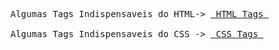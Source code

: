 <pre>
Algumas Tags Indispensaveis do HTML-> <a href="https://github.com/gladsonsimoes/HTML-CSS_pratice/blob/main/HTML-help/Tags_HTML-HELP.md"> HTML Tags </a> 

Algumas Tags Indispensaveis do CSS -> <a href="https://github.com/gladsonsimoes/HTML-CSS_pratice/blob/main/HTML-help/Tags-CSS_help.md"> CSS Tags </a>
</pre>
